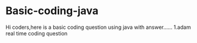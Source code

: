 # Basic-coding-java
Hi coders,here is a basic coding question using java with answer......
1.adam real time coding question
